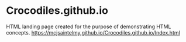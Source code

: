 # Crocodiles.github.io
HTML landing page created for the purpose of demonstrating HTML concepts. 
https://mcjsaintelmy.github.io/Crocodiles.github.io/Index.html
